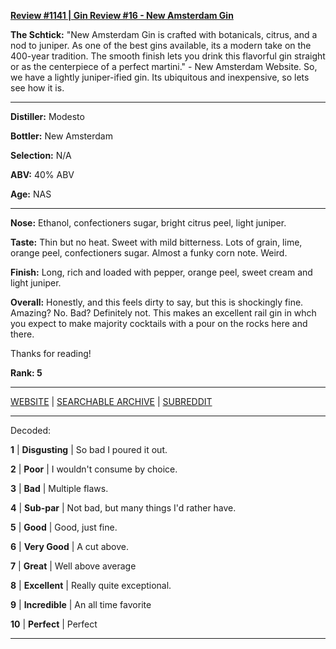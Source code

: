 
[**Review #1141 | Gin Review #16 - New Amsterdam Gin**]( https://t8ke.review/review-1141-new-amsterdam-gin/)

**The Schtick:** "New Amsterdam Gin is crafted with botanicals, citrus, and a nod to juniper. As one of the best gins available, its a modern take on the 400-year tradition. The smooth finish lets you drink this flavorful gin straight or as the centerpiece of a perfect martini." - New Amsterdam Website. So, we have a lightly juniper-ified gin. Its ubiquitous and inexpensive, so lets see how it is. 

-----

**Distiller:** Modesto

**Bottler:** New Amsterdam

**Selection:** N/A

**ABV:**  40% ABV

**Age:** NAS 

-----

**Nose:**   Ethanol, confectioners sugar, bright citrus peel, light juniper. 

**Taste:** Thin but no heat. Sweet with mild bitterness. Lots of grain, lime, orange peel, confectioners sugar. Almost a funky corn note. Weird. 

**Finish:** Long, rich and loaded with pepper, orange peel, sweet cream and light juniper.

**Overall:**  Honestly, and this feels dirty to say, but this is shockingly fine. Amazing? No. Bad? Definitely not. This makes an excellent rail gin in whch you expect to make majority cocktails with a pour on the rocks here and there. 

Thanks for reading!

**Rank: 5**



-----

[WEBSITE](https://t8ke.review) | [SEARCHABLE ARCHIVE](https://t8ke.review/review-archive/) | [SUBREDDIT](https://reddit.com/r/t8kereviews)

-----

Decoded:

**1** | **Disgusting** | So bad I poured it out.

**2** | **Poor** | I wouldn't consume by choice.

**3** | **Bad** | Multiple flaws.

**4** | **Sub-par** | Not bad, but many things I'd rather have.

**5** | **Good** | Good, just fine.

**6** | **Very Good** | A cut above.

**7** | **Great** | Well above average

**8** | **Excellent** | Really quite exceptional.

**9** | **Incredible** | An all time favorite

**10** | **Perfect** | Perfect

----

